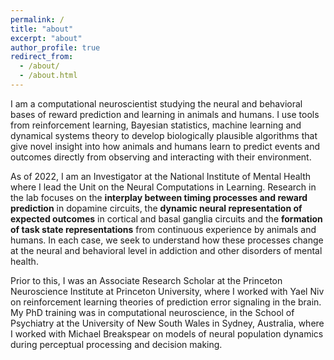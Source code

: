 ```yaml
---
permalink: /
title: "about"
excerpt: "about"
author_profile: true
redirect_from:
  - /about/
  - /about.html
---
```


<!-- _using computational neuroscience to understand the algorithms that support reward prediction and learning in the brain_ -->

I am a computational neuroscientist studying the neural and behavioral bases of reward prediction and learning in animals and humans. I use tools from reinforcement learning, Bayesian statistics, machine learning and dynamical systems theory to develop biologically plausible algorithms that give novel insight into how animals and humans learn to predict events and outcomes directly from observing and interacting with their environment.

As of 2022, I am an Investigator at the National Institute of Mental Health where I lead the Unit on the Neural Computations in Learning. Research in the lab focuses on the **interplay between timing processes and reward prediction** in dopamine circuits, the **dynamic neural representation of expected outcomes** in cortical and basal ganglia circuits and the **formation of task state representations** from continuous experience by animals and humans. In each case, we seek to understand how these processes change at the neural and behavioral level in addiction and other disorders of mental health.

Prior to this, I was an Associate Research Scholar at the Princeton Neuroscience Institute at Princeton University, where I worked with Yael Niv on reinforcement learning theories of prediction error signaling in the brain. My PhD training was in computational neuroscience, in the School of Psychiatry at the University of New South Wales in Sydney, Australia, where I worked with Michael Breakspear on models of neural population dynamics during perceptual processing and decision making.

<!-- understanding biologically plausible mechanisms for reward prediction and learning in the brain and in behavior. -->
